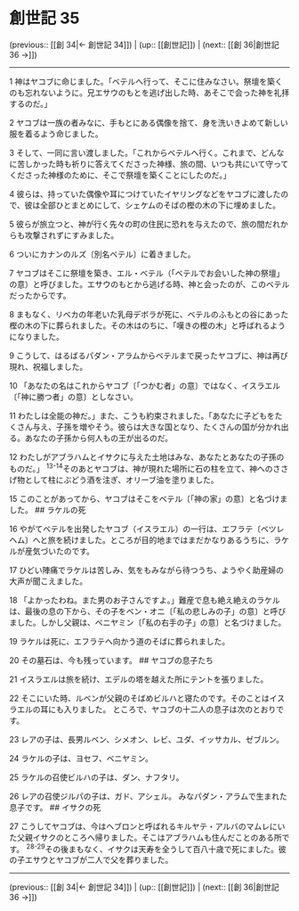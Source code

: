 # 創世記 35

(previous:: [[創 34|← 創世記 34]]) | (up:: [[創世記]]) | (next:: [[創 36|創世記 36 →]])

***




1 
神はヤコブに命じました。「ベテルへ行って、そこに住みなさい。祭壇を築くのも忘れないように。兄エサウのもとを逃げ出した時、あそこで会った神を礼拝するのだ。」 



2 
ヤコブは一族の者みなに、手もとにある偶像を捨て、身を洗いきよめて新しい服を着るよう命じました。 



3 
そして、一同に言い渡しました。「これからベテルへ行く。これまで、どんなに苦しかった時も祈りに答えてくださった神様、旅の間、いつも共にいて守ってくださった神様のために、そこで祭壇を築くことにしたのだ。」 



4 
彼らは、持っていた偶像や耳につけていたイヤリングなどをヤコブに渡したので、彼は全部ひとまとめにして、シェケムのそばの樫の木の下に埋めました。 



5 
彼らが旅立つと、神が行く先々の町の住民に恐れを与えたので、旅の間だれからも攻撃されずにすみました。 



6 
ついにカナンのルズ〔別名ベテル〕に着きました。 



7 
ヤコブはそこに祭壇を築き、エル・ベテル（「ベテルでお会いした神の祭壇」の意）と呼びました。エサウのもとから逃げる時、神と会ったのが、このベテルだったからです。 



8 
まもなく、リベカの年老いた乳母デボラが死に、ベテルのふもとの谷にあった樫の木の下に葬られました。その木はのちに、「嘆きの樫の木」と呼ばれるようになりました。 



9 
こうして、はるばるパダン・アラムからベテルまで戻ったヤコブに、神は再び現れ、祝福しました。 



10 
「あなたの名はこれからヤコブ〔「つかむ者」の意〕ではなく、イスラエル〔「神に勝つ者」の意〕としなさい。 



11 
わたしは全能の神だ。」また、こうも約束されました。「あなたに子どもをたくさん与え、子孫を増やそう。彼らは大きな国となり、たくさんの国が分かれ出る。あなたの子孫から何人もの王が出るのだ。 



12 
わたしがアブラハムとイサクに与えた土地はみな、あなたとあなたの子孫のものだ。」 <sup class="versenum">13-14</sup>そのあとヤコブは、神が現れた場所に石の柱を立て、神へのささげ物として柱にぶどう酒を注ぎ、オリーブ油を塗りました。 



15 
このことがあってから、ヤコブはそこをベテル〔「神の家」の意〕と名づけました。 ## ラケルの死 



16 
やがてベテルを出発したヤコブ（イスラエル）の一行は、エフラテ〔ベツレヘム〕へと旅を続けました。ところが目的地まではまだかなりあるうちに、ラケルが産気づいたのです。 



17 
ひどい陣痛でラケルは苦しみ、気をもみながら待つうち、ようやく助産婦の大声が聞こえました。 



18 
「よかったわね。また男のお子さんですよ。」難産で息も絶え絶えのラケルは、最後の息の下から、その子をベン・オニ〔「私の悲しみの子」の意〕と呼びました。しかし父親は、ベニヤミン〔「私の右手の子」の意〕と名づけました。 



19 
ラケルは死に、エフラテへ向かう道のそばに葬られました。 



20 
その墓石は、今も残っています。 ## ヤコブの息子たち 



21 
イスラエルは旅を続け、エデルの塔を越えた所にテントを張りました。 



22 
そこにいた時、ルベンが父親のそばめビルハと寝たのです。そのことはイスラエルの耳にも入りました。 ところで、ヤコブの十二人の息子は次のとおりです。 



23 
レアの子は、長男ルベン、シメオン、レビ、ユダ、イッサカル、ゼブルン。 



24 
ラケルの子は、ヨセフ、ベニヤミン。 



25 
ラケルの召使ビルハの子は、ダン、ナフタリ。 



26 
レアの召使ジルパの子は、ガド、アシェル。 みなパダン・アラムで生まれた息子です。 ## イサクの死 



27 
こうしてヤコブは、今はヘブロンと呼ばれるキルヤテ・アルバのマムレにいた父親イサクのところへ帰りました。そこはアブラハムも住んだことのある所です。 <sup class="versenum">28-29</sup>その後まもなく、イサクは天寿を全うして百八十歳で死にました。彼の子エサウとヤコブが二人で父を葬りました。

***

(previous:: [[創 34|← 創世記 34]]) | (up:: [[創世記]]) | (next:: [[創 36|創世記 36 →]])

